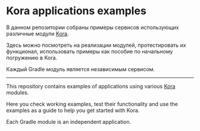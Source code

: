 # Kora applications examples

В данном репозитории собраны примеры сервисов использующих различные модули [Kora](https://kora-projects.github.io/kora-docs/ru/).

Здесь можно посмотреть на реализации модулей, протестировать их функционал, использовать примеры как пособие по начальному погружению в Kora.

Каждый Gradle модуль является независимым сервисом.

---

This repository contains examples of applications using various [Kora](https://kora-projects.github.io/kora-docs/en/) modules.

Here you check working examples, test their functionality and use the examples as a guide to help you get started with Kora.

Each Gradle module is an independent application.